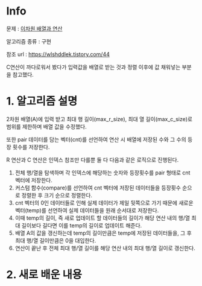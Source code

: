 # Info

문제 : [이차원 배열과 연산](https://www.acmicpc.net/problem/17140)

알고리즘 종류 : 구현

참조 url : https://wlshddlek.tistory.com/44

C연산이 까다로워서 봤다가 입력값을 배열로 받는 것과 정렬 이후에 값 채워넣는 부분을 참고했다.

# 1. 알고리즘 설명

2차원 배열(A)에 입력 받고 최대 행 길이(max_r_size), 최대 열 길이(max_c_size)로 범위를 제한하며 배열 값을 수정했다.

또한 pair 데이터를 담는 벡터(cnt)를 선언하여 연산 시 배열에 저장된 수와 그 수의 등장 횟수를 저장한다. 

R 연산과 C 연산은 인덱스 참조만 다를뿐 둘 다 다음과 같은 로직으로 진행된다.

1. 전체 행/열을 탐색하며 각 인덱스에 해당하는 숫자와 등장횟수를 pair 형태로 cnt 벡터에 저장한다.
2. 커스텀 함수(compare)를 선언하여 cnt 벡터에 저장된 데이터들을 등장횟수 순으로 정렬한 후 크기 순으로 정렬한다.
3. cnt 벡터의 0인 데이터들로 인해 실제 데이터가 제일 뒷쪽으로 가기 때문에 새로운 벡터(temp)를 선언하여 실제 데이터들을 원래 순서대로 저장한다.
4. 이때 temp의 길이, 즉 새로 업데이트 할 데이터들의 길이가 해당 연산 내의 행/열 최대 길이보다 길다면 이를 temp의 길이로 업데이트 해준다.
5. 배열 A의 값을 갱신하는데 temp의 길이만큼은 temp에 저장된 데이터들을, 그 후 최대 행/열 길이만큼은 0을 대입한다.
6. 연산이 끝난 후 전체 최대 행/열 길이를 해당 연산 내의 최대 행/열 길이로 갱신한다.

# 2. 새로 배운 내용

